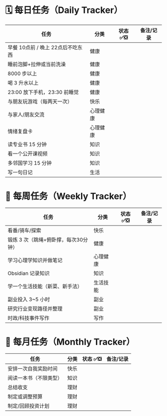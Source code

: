 # **🗓️ 每日任务（Daily Tracker）**

| 任务                    | 分类   | 状态 ✅❎️ | 备注/记录 |
| --------------------- | ---- | ------ | ----- |
| 早餐 10点前 / 晚上 22点后不吃东西 | 健康   |        |       |
| 睡前泡脚+拉伸或当前洗澡          | 健康   |        |       |
| 8000 步以上              | 健康   |        |       |
| 喝 3 升水以上              | 健康   |        |       |
| 23:00 放下手机，23:30 前睡觉  | 健康   |        |       |
| 与朋友玩游戏（每两天一次）         | 快乐   |        |       |
| 与家人/朋友交流              | 心理健康 |        |       |
| 情绪复盘卡                 | 心理健康 |        |       |
| 读专业书 15 分钟            | 知识   |        |       |
| 看一个公开课视频              | 知识   |        |       |
| 多邻国学习 15 分钟           | 知识   |        |       |
| 写一句日记                 | 生活   |        |       |

# **📆 每周任务（Weekly Tracker）**

| 任务                    | 分类   | 状态 ✅❎️ | 备注/记录 |
| --------------------- | ---- | ------ | ----- |
| 看番/骑车/探索              | 快乐   |        |       |
| 锻炼 3 次（跳绳+俯卧撑，每次30分钟） | 健康   |        |       |
| 学习心理学知识并做笔记           | 心理健康 |        |       |
| Obsidian 记录知识         | 知识   |        |       |
| 学一个生活技能（新菜、新手法）       | 生活技能 |        |       |
| 副业投入 3~5 小时           | 副业   |        |       |
| 研究行业变现路径并整理           | 副业   |        |       |
| 时政/科技事件写作             | 写作   |        |       |
# **📅 每月任务（Monthly Tracker）**

| 任务          | 分类  | 状态 ✅❎️ | 备注/记录 |
| ----------- | --- | ------ | ----- |
| 安排一次自我奖励时间  | 快乐  |        |       |
| 阅读一本书（不限类型） | 知识  |        |       |
| 总结收支        | 理财  |        |       |
| 制定或调整预算     | 理财  |        |       |
| 制定/回顾投资计划   | 理财  |        |       |
